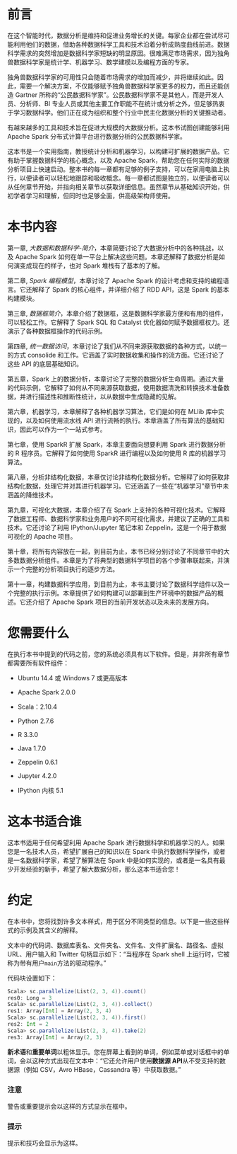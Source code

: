 # 前言

在这个智能时代，数据分析是维持和促进业务增长的关键。每家企业都在尝试尽可能利用他们的数据，借助各种数据科学工具和技术沿着分析成熟度曲线前进。数据科学需求的突然增加是数据科学家短缺的明显原因。很难满足市场需求，因为独角兽数据科学家是统计学、机器学习、数学建模以及编程方面的专家。

独角兽数据科学家的可用性只会随着市场需求的增加而减少，并将继续如此。因此，需要一个解决方案，不仅能够赋予独角兽数据科学家更多的权力，而且还能创造 Gartner 所称的“公民数据科学家”。公民数据科学家不是其他人，而是开发人员、分析师、BI 专业人员或其他主要工作职能不在统计或分析之外，但足够热衷于学习数据科学。他们正在成为组织和整个行业中民主化数据分析的关键推动者。

有越来越多的工具和技术旨在促进大规模的大数据分析。这本书试图创建能够利用 Apache Spark 分布式计算平台进行数据分析的公民数据科学家。

这本书是一个实用指南，教授统计分析和机器学习，以构建可扩展的数据产品。它有助于掌握数据科学的核心概念，以及 Apache Spark，帮助您在任何实际的数据分析项目上快速启动。整本书的每一章都有足够的例子支持，可以在家用电脑上执行，以便读者可以轻松地跟踪和吸收概念。每一章都试图是独立的，以便读者可以从任何章节开始，并指向相关章节以获取详细信息。虽然章节从基础知识开始，供初学者学习和理解，但同时也足够全面，供高级架构师使用。

# 本书内容

第一章, *大数据和数据科学-简介*，本章简要讨论了大数据分析中的各种挑战，以及 Apache Spark 如何在单一平台上解决这些问题。本章还解释了数据分析是如何演变成现在的样子，也对 Spark 堆栈有了基本的了解。

第二章, *Spark 编程模型*，本章讨论了 Apache Spark 的设计考虑和支持的编程语言。它还解释了 Spark 的核心组件，并详细介绍了 RDD API，这是 Spark 的基本构建模块。

第三章, *数据框简介*，本章介绍了数据框，这是数据科学家最方便和有用的组件，可以轻松工作。它解释了 Spark SQL 和 Catalyst 优化器如何赋予数据框权力。还演示了各种数据框操作的代码示例。

第四章, *统一数据访问*，本章讨论了我们从不同来源获取数据的各种方式，以统一的方式 consolide 和工作。它涵盖了实时数据收集和操作的流方面。它还讨论了这些 API 的底层基础知识。

第五章，Spark 上的数据分析，本章讨论了完整的数据分析生命周期。通过大量的代码示例，它解释了如何从不同来源获取数据，使用数据清洗和转换技术准备数据，并进行描述性和推断性统计，以从数据中生成隐藏的见解。

第六章，机器学习，本章解释了各种机器学习算法，它们是如何在 MLlib 库中实现的，以及如何使用流水线 API 进行流畅的执行。本章涵盖了所有算法的基础知识，因此可以作为一个一站式参考。

第七章，使用 SparkR 扩展 Spark，本章主要面向想要利用 Spark 进行数据分析的 R 程序员。它解释了如何使用 SparkR 进行编程以及如何使用 R 库的机器学习算法。

第八章，分析非结构化数据，本章仅讨论非结构化数据分析。它解释了如何获取非结构化数据，处理它并对其进行机器学习。它还涵盖了一些在“机器学习”章节中未涵盖的降维技术。

第九章，可视化大数据，本章介绍了在 Spark 上支持的各种可视化技术。它解释了数据工程师、数据科学家和业务用户的不同可视化需求，并建议了正确的工具和技术。它还讨论了利用 IPython/Jupyter 笔记本和 Zeppelin，这是一个用于数据可视化的 Apache 项目。

第十章，将所有内容放在一起，到目前为止，本书已经分别讨论了不同章节中的大多数数据分析组件。本章是为了将典型的数据科学项目的各个步骤串联起来，并演示一个完整的分析项目执行的逐步方法。

第十一章，构建数据科学应用，到目前为止，本书主要讨论了数据科学组件以及一个完整的执行示例。本章提供了如何构建可以部署到生产环境中的数据产品的概述。它还介绍了 Apache Spark 项目的当前开发状态以及未来的发展方向。

# 您需要什么

在执行本书中提到的代码之前，您的系统必须具有以下软件。但是，并非所有章节都需要所有软件组件：

+   Ubuntu 14.4 或 Windows 7 或更高版本

+   Apache Spark 2.0.0

+   Scala：2.10.4

+   Python 2.7.6

+   R 3.3.0

+   Java 1.7.0

+   Zeppelin 0.6.1

+   Jupyter 4.2.0

+   IPython 内核 5.1

# 这本书适合谁

这本书适用于任何希望利用 Apache Spark 进行数据科学和机器学习的人。如果您是一名技术人员，希望扩展自己的知识以在 Spark 中执行数据科学操作，或者是一名数据科学家，希望了解算法在 Spark 中是如何实现的，或者是一名具有最少开发经验的新手，希望了解大数据分析，那么这本书适合您！

# 约定

在本书中，您将找到许多文本样式，用于区分不同类型的信息。以下是一些这些样式的示例及其含义的解释。

文本中的代码词、数据库表名、文件夹名、文件名、文件扩展名、路径名、虚拟 URL、用户输入和 Twitter 句柄显示如下：“当程序在 Spark shell 上运行时，它被称为带有用户`main`方法的驱动程序。”

代码块设置如下：

```scala
Scala> sc.parallelize(List(2, 3, 4)).count()
res0: Long = 3
Scala> sc.parallelize(List(2, 3, 4)).collect()
res1: Array[Int] = Array(2, 3, 4)
Scala> sc.parallelize(List(2, 3, 4)).first()
res2: Int = 2
Scala> sc.parallelize(List(2, 3, 4)).take(2)
res3: Array[Int] = Array(2, 3)
```

**新术语**和**重要单词**以粗体显示。您在屏幕上看到的单词，例如菜单或对话框中的单词，会以这种方式出现在文本中：“它还允许用户使用**数据源 API**从不受支持的数据源（例如 CSV，Avro HBase，Cassandra 等）中获取数据。”

### 注意

警告或重要提示会以这样的方式显示在框中。

### 提示

提示和技巧会显示为这样。
